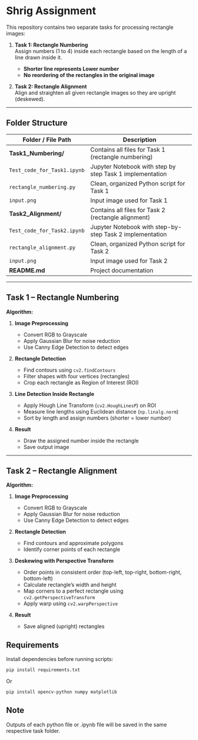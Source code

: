 # Shrig Assignment

This repository contains two separate tasks for processing rectangle images:
1. **Task 1: Rectangle Numbering**  
   Assign numbers (1 to 4) inside each rectangle based on the length of a line drawn inside it.  
   - **Shorter line represents Lower number**  
   - **No reordering of the rectangles in the original image**  

2. **Task 2: Rectangle Alignment**  
   Align and straighten all given rectangle images so they are upright (deskewed). 

---

## Folder Structure

| Folder / File Path                              | Description                                                       |
|-------------------------------------------------|-------------------------------------------------------------------|
| **Task1_Numbering/**                            | Contains all files for Task 1 (rectangle numbering)               |
| `Test_code_for_Task1.ipynb`                 | Jupyter Notebook with step by step Task 1 implementation          |
| `rectangle_numbering.py`                    | Clean, organized Python script for Task 1                         |
| `input.png`                                 | Input image used for Task 1                                             |
| **Task2_Alignment/**                            | Contains all files for Task 2 (rectangle alignment)               |
|  `Test_code_for_Task2.ipynb`                 | Jupyter Notebook with step-by-step Task 2 implementation          |
|  `rectangle_alignment.py`                    | Clean, organized Python script for Task 2                         |
| `input.png`                                 | Input image used for Task 2                                             |
| **README.md**                                   | Project documentation                                              |

---

##  Task 1 – Rectangle Numbering

**Algorithm:**
1. **Image Preprocessing**  
   - Convert RGB to Grayscale  
   - Apply Gaussian Blur for noise reduction  
   - Use Canny Edge Detection to detect edges

2. **Rectangle Detection**  
   - Find contours using `cv2.findContours`  
   - Filter shapes with four vertices (rectangles)  
   - Crop each rectangle as Region of Interest (ROI)

3. **Line Detection Inside Rectangle**  
   - Apply Hough Line Transform (`cv2.HoughLinesP`) on ROI  
   - Measure line lengths using Euclidean distance (`np.linalg.norm`)  
   - Sort by length and assign numbers (shorter = lower number)

4. **Result**  
   - Draw the assigned number inside the rectangle  
   - Save output image

---

##  Task 2 – Rectangle Alignment

**Algorithm:**
1. **Image Preprocessing**  
   - Convert RGB to Grayscale  
   - Apply Gaussian Blur for noise reduction  
   - Use Canny Edge Detection to detect edges

2. **Rectangle Detection**  
   - Find contours and approximate polygons  
   - Identify corner points of each rectangle

3. **Deskewing with Perspective Transform**  
   - Order points in consistent order (top-left, top-right, bottom-right, bottom-left)  
   - Calculate rectangle’s width and height  
   - Map corners to a perfect rectangle using `cv2.getPerspectiveTransform`  
   - Apply warp using `cv2.warpPerspective`

4. **Result**  
   - Save aligned (upright) rectangles


## Requirements
Install dependencies before running scripts:
```bash
pip install requirements.txt
```
Or
```bash
pip install opencv-python numpy matplotlib
```

## Note
Outputs of each python file or .ipynb file will be saved in the same respective task folder.
